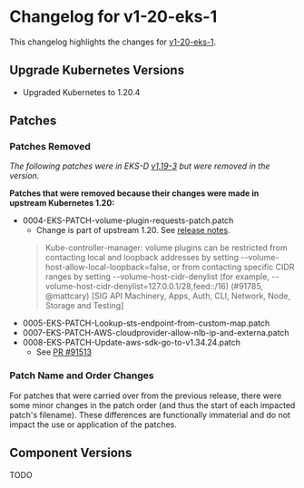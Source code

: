 # Changelog for v1-20-eks-1

This changelog highlights the changes for [v1-20-eks-1](https://github.com/aws/eks-distro/tree/v1-20-eks-1).

## Upgrade Kubernetes Versions

* Upgraded Kubernetes to 1.20.4

## Patches

### Patches Removed
_The following patches were in EKS-D [v1.19-3](https://github.com/aws/eks-distro/tree/v1-19-eks-3/projects/kubernetes/kubernetes/1-19/patches)
but were removed in the version._

**Patches that were removed because their changes were made in upstream Kubernetes 1.20:**
* 0004-EKS-PATCH-volume-plugin-requests-patch.patch
  * Change is part of upstream 1.20. See [release notes](https://kubernetes.io/docs/setup/release/notes/#api-change).
  > Kube-controller-manager: volume plugins can be restricted from contacting local and loopback addresses by setting --volume-host-allow-local-loopback=false, or from contacting specific CIDR ranges by setting --volume-host-cidr-denylist (for example, --volume-host-cidr-denylist=127.0.0.1/28,feed::/16) (#91785, @mattcary) [SIG API Machinery, Apps, Auth, CLI, Network, Node, Storage and Testing]
* 0005-EKS-PATCH-Lookup-sts-endpoint-from-custom-map.patch
* 0007-EKS-PATCH-AWS-cloudprovider-allow-nlb-ip-and-externa.patch
* 0008-EKS-PATCH-Update-aws-sdk-go-to-v1.34.24.patch
    * See [PR #91513](https://github.com/kubernetes/kubernetes/pull/91513)

### Patch Name and Order Changes
For patches that were carried over from the previous release, there were some minor changes in the patch order (and thus
the start of each impacted patch's filename). These differences are functionally immaterial and do not impact the use or
application of the patches.

## Component Versions

TODO
